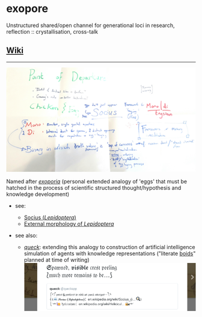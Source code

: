 # exopore
Unstructured shared/open channel for generational loci in research, reflection :: crystallisation, cross-talk

## [Wiki](https://github.com/lmmx/exopore/wiki)

---

  ![](https://raw.githubusercontent.com/lmmx/shots/master/2016/Aug/departure-points.jpg)

Named after [_exoporia_](https://en.wikipedia.org/wiki/Exoporia) (personal extended analogy of 'eggs' that must be hatched in the process of scientific structured thought/hypothesis and knowledge development)
  - see:
    - [Socius (_Lepidoptera_)](https://en.wikipedia.org/wiki/Socius_(insect_anatomy))
    - [External morphology of _Lepidoptera_](https://en.wikipedia.org/wiki/External_morphology_of_Lepidoptera)

  - see also:
    - [_queck_](https://github.com/queck/): extending this analogy to construction of artificial intelligence simulation of agents with knowledge representations ("literate [boids](https://en.wikipedia.org/wiki/Boids)" planned at time of writing)  
    ![](https://raw.githubusercontent.com/lmmx/shots/master/2016/Aug/queck-public-message-screenshot.png)
